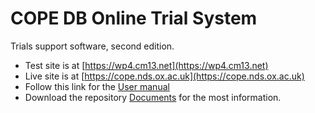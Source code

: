 # COPE DB Online Trial System

Trials support software, second edition.

* Test site is at [https://wp4.cm13.net](https://wp4.cm13.net)
* Live site is at [https://cope.nds.ox.ac.uk](https://cope.nds.ox.ac.uk)
* Follow this link for the [User manual](docs/user_manual.md)
* Download the repository [Documents](https://github.com/AllyBradley/COPE/blob/master/docs/_build.zip) for the most information.